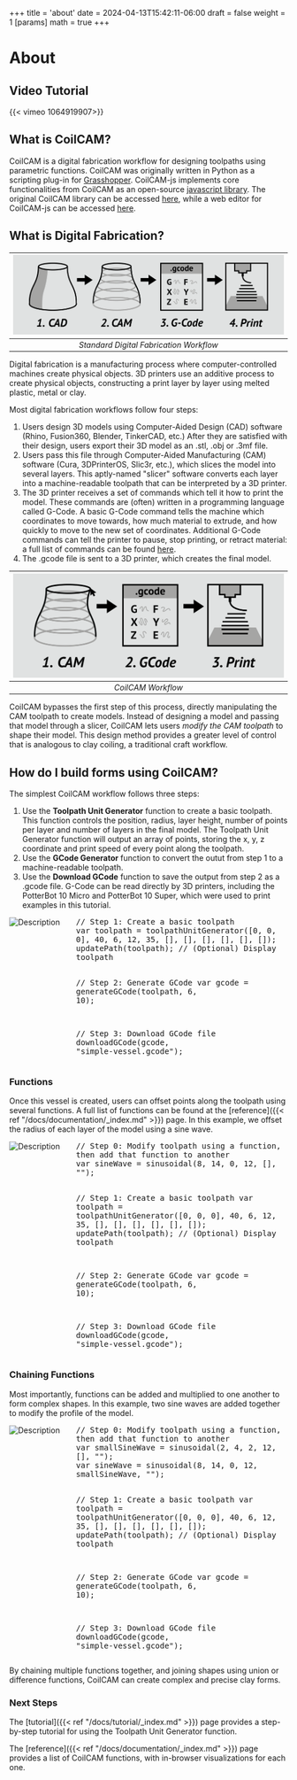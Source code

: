 +++
title = 'about'
date = 2024-04-13T15:42:11-06:00
draft = false
weight = 1
[params]
  math = true
+++


# About

## Video Tutorial
{{< vimeo 1064919907>}}

## What is CoilCAM?
CoilCAM is a digital fabrication workflow for designing toolpaths using parametric functions. CoilCAM was originally written in Python as a scripting plug-in for [Grasshopper](https://simplyrhino.co.uk/3d-modelling-software/grasshopper). CoilCAM-js implements core functionalities from CoilCAM as an open-source [javascript library](https://www.npmjs.com/package/coilcam). The original CoilCAM library can be accessed [here](https://github.com/sambourgault/coilCAM "coilCAM"), while a web editor for CoilCAM-js can be accessed [here](https://sambourgault.github.io/coilCAM-js/).

## What is Digital Fabrication?
| ![digital-fab](../../images/about/cad-cam-coilcam.png) | 
|:--:| 
| *Standard Digital Fabrication Workflow*|

Digital fabrication is a manufacturing process where computer-controlled machines create physical objects. 3D printers use an additive process to create physical objects, constructing a print layer by layer using melted plastic, metal or clay.

Most digital fabrication workflows follow four steps:
1) Users design 3D models using Computer-Aided Design (CAD) software (Rhino, Fusion360, Blender, TinkerCAD, etc.) After they are satisfied with their design, users export their 3D model as an .stl, .obj or .3mf file.
2) Users pass this file through Computer-Aided Manufacturing (CAM) software (Cura, 3DPrinterOS, Slic3r, etc.), which slices the model into several layers. This aptly-named "slicer" software converts each layer into a machine-readable toolpath that can be interpreted by a 3D printer. 
3) The 3D printer receives a set of commands which tell it how to print the model. These commands are (often) written in a programming language called G-Code. A basic G-Code command tells the machine which coordinates to move towards, how much material to extrude, and how quickly to move to the new set of coordinates. Additional G-Code commands can tell the printer to pause, stop printing, or retract material: a full list of commands can be found [here](https://marlinfw.org/meta/gcode/).
4) The .gcode file is sent to a 3D printer, which creates the final model.

| ![cam-fab](../../images/about/cam-coilcam.png) | 
|:--:| 
| *CoilCAM Workflow*|

CoilCAM bypasses the first step of this process, directly manipulating the CAM toolpath to create models. Instead of designing a model and passing that model through a slicer, CoilCAM lets users *modify the CAM toolpath* to shape their model. This design method provides a greater level of control that is analogous to clay coiling, a traditional craft workflow.

## How do I build forms using CoilCAM?
The simplest CoilCAM workflow follows three steps:
1) Use the **Toolpath Unit Generator** function to create a basic toolpath. This function controls the position, radius, layer height, number of points per layer and number of layers in the final model. The Toolpath Unit Generator function will output an array of points, storing the x, y, z coordinate and print speed of every point along the toolpath.
2) Use the **GCode Generator** function to convert the outut from step 1 to a machine-readable toolpath.
3) Use the **Download GCode** function to save the output from step 2 as a .gcode file. G-Code can be read directly by 3D printers, including the PotterBot 10 Micro and PotterBot 10 Super, which were used to print examples in this tutorial. 
<div style="display: flex; align-items: flex-start;">
  <img src="../../images/about-toolpath-1.jpg" alt="Description" style="width: 20%; margin-right: 20px;">
  <pre style="flex: 1; margin: 0; padding: 0; font-family: monospace; white-space: pre-wrap;">
// Step 1: Create a basic toolpath 
var toolpath = toolpathUnitGenerator([0, 0, 0], 40, 6, 12, 35, [], [], [], [], [], []);
updatePath(toolpath); // (Optional) Display toolpath

// Step 2: Generate GCode
var gcode = generateGCode(toolpath, 6, 10);

// Step 3: Download GCode file
downloadGCode(gcode, "simple-vessel.gcode");
  </pre>
</div>

### Functions
Once this vessel is created, users can offset points along the toolpath using several functions. A full list of functions can be found at the [reference]({{< ref "/docs/documentation/_index.md" >}}) page. In this example, we
offset the radius of each layer of the model using a sine wave.
<div style="display: flex; align-items: flex-start;">
  <img src="../../images/about-toolpath-2.jpg" alt="Description" style="width: 20%; margin-right: 20px;">
  <pre style="flex: 1; margin: 0; padding: 0; font-family: monospace; white-space: pre-wrap;">
// Step 0: Modify toolpath using a function, then add that function to another
var sineWave = sinusoidal(8, 14, 0, 12, [], "");

// Step 1: Create a basic toolpath 
var toolpath = toolpathUnitGenerator([0, 0, 0], 40, 6, 12, 35, [], [], [], [], [], []);
updatePath(toolpath); // (Optional) Display toolpath

// Step 2: Generate GCode
var gcode = generateGCode(toolpath, 6, 10);

// Step 3: Download GCode file
downloadGCode(gcode, "simple-vessel.gcode"); 
  </pre>
</div>

### Chaining Functions
Most importantly, functions can be added and multiplied to one another to form complex shapes. In this example, two sine waves are added together to modify the profile of the model.
<div style="display: flex; align-items: flex-start;">
  <img src="../../images/about-toolpath-3.jpg" alt="Description" style="width: 20%; margin-right: 20px;">
  <pre style="flex: 1; margin: 0; padding: 0; font-family: monospace; white-space: pre-wrap;">
// Step 0: Modify toolpath using a function, then add that function to another
var smallSineWave = sinusoidal(2, 4, 2, 12, [], "");
var sineWave = sinusoidal(8, 14, 0, 12, smallSineWave, "");

// Step 1: Create a basic toolpath 
var toolpath = toolpathUnitGenerator([0, 0, 0], 40, 6, 12, 35, [], [], [], [], [], []);
updatePath(toolpath); // (Optional) Display toolpath

// Step 2: Generate GCode
var gcode = generateGCode(toolpath, 6, 10);

// Step 3: Download GCode file
downloadGCode(gcode, "simple-vessel.gcode"); 
  </pre>
</div>

By chaining multiple functions together, and joining shapes using union or difference functions, CoilCAM can create complex and precise clay forms. 

### Next Steps
The [tutorial]({{< ref "/docs/tutorial/_index.md" >}}) page provides a step-by-step tutorial for using the Toolpath Unit Generator function.

The [reference]({{< ref "/docs/documentation/_index.md" >}}) page provides a list of CoilCAM functions, with in-browser visualizations for each one.






